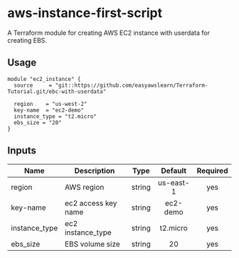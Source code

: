 # aws-instance-first-script

A Terraform module for creating AWS EC2 instance with userdata for creating EBS.

## Usage

```hcl
module "ec2_instance" {
  source     = "git::https://github.com/easyawslearn/Terraform-Tutorial.git/ebc-with-userdata"

  region    = "us-west-2"
  key-name  = "ec2-demo"
  instance_type = "t2.micro"
  ebs_size = "20"
}
```

## Inputs

| Name | Description | Type | Default | Required |
|------|-------------|:----:|:-----:|:-----:|
| region | AWS region | string | us-east-1 | yes |
| key-name | ec2 access key name | string | ec2-demo | yes |
| instance_type | ec2 instance_type | string | t2.micro | yes |
| ebs_size | EBS volume size | string | 20 | yes |
